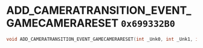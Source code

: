 # ADD_CAMERATRANSITION_EVENT_GAMECAMERARESET `0x699332B0`

```cpp
void ADD_CAMERATRANSITION_EVENT_GAMECAMERARESET(int _Unk0, int _Unk1, int _Unk2, int _Unk3);
```